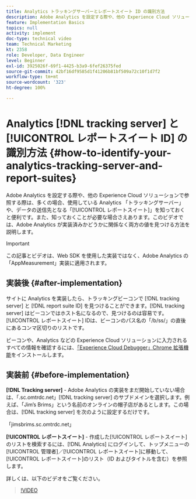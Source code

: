 ```yaml
---
title: Analytics トラッキングサーバーとレポートスイート ID の識別方法
description: Adobe Analytics を設定する際や、他の Experience Cloud ソリューションで参照する際は、多くの場合、使用している Analytics 「トラッキングサーバー」や、データの送信先となる「レポートスイート」を知っておくと便利です。また、それを知っておくことが必要な場合さえあります。このビデオでは、Adobe Analytics が実装済みかどうかに関係なく両方の値を見つける方法を説明します。
feature: Implementation Basics
topics: null
activity: implement
doc-type: technical video
team: Technical Marketing
kt: 2358
role: Developer, Data Engineer
level: Beginner
exl-id: 3925026f-69f1-4425-b3a9-6fef26375fed
source-git-commit: 42bf16df9585d1f41206b81bf509a72c10f1d7f2
workflow-type: tm+mt
source-wordcount: '323'
ht-degree: 100%

---
```


# Analytics [!DNL tracking server] と[!UICONTROL レポートスイート ID] の識別方法 {#how-to-identify-your-analytics-tracking-server-and-report-suites}

Adobe Analytics を設定する際や、他の Experience Cloud ソリューションで参照する際は、多くの場合、使用している Analytics 「トラッキングサーバー」や、データの送信先となる「[!UICONTROL レポートスイート]」を知っておくと便利です。また、知っておくことが必要な場合さえあります。このビデオでは、Adobe Analytics が実装済みかどうかに関係なく両方の値を見つける方法を説明します。

>[!IMPORTANT]
>
>この記事とビデオは、Web SDK を使用した実装ではなく、Adobe Analytics の「AppMeasurement」実装に適用されます。

## 実装後 {#after-implementation}

サイトに Analytics を実装したら、トラッキングビーコンで [!DNL tracking server] と [!DNL report suite ID] を見つけることができます。[!DNL tracking server] はビーコンではホスト名になるので、見つけるのは容易です。[!UICONTROL レポートスイート] IDは、ビーコンのパス名の「/b/ss/」の直後にあるコンマ区切りのリストです。

ビーコンや、Analytics などの Experience Cloud ソリューションに入力されるすべての情報を確認するには、[「Experience Cloud Debugger」Chrome 拡張機能](https://chrome.google.com/webstore/detail/adobe-experience-cloud-de/ocdmogmohccmeicdhlhhgepeaijenapj?hl=ja)をインストールします。

## 実装前 {#before-implementation}

**[!DNL Tracking server]** - Adobe Analytics の実装をまだ開始していない場合は、「.sc.omtrdc.net」[!DNL tracking server] のサブドメインを選択します。例えば、「Jim’s Brims」という名前のオンラインの帽子店があるとします。この場合は、[!DNL tracking server] を次のように設定するだけです。

「jimsbrims.sc.omtrdc.net」

**[!UICONTROL レポートスイート]** - 作成した[!UICONTROL レポートスイート]のリストを検索するには、[!DNL Analytics] にログインして、トップメニューの[!UICONTROL 管理者]／[!UICONTROL レポートスイート]に移動して、[!UICONTROL レポートスイート]のリスト（ID およびタイトルを含む）を参照します。

詳しくは、以下のビデオをご覧ください。

>[!VIDEO](https://video.tv.adobe.com/v/40896/?quality=12&learn=on&captions=jpn)
